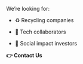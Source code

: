We’re looking for:

- ♻️ Recycling companies
    
- 📱 Tech collaborators
    
- 💸 Social impact investors
    

**👉 Contact Us**